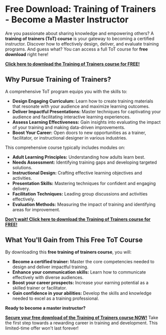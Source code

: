 # Free Download: Training of Trainers - Become a Master Instructor

Are you passionate about sharing knowledge and empowering others? A **training of trainers (ToT) course** is your gateway to becoming a certified instructor. Discover how to effectively design, deliver, and evaluate training programs. And guess what? You can access a full ToT course for **free download** right here!

[**Click here to download the Training of Trainers course for FREE!**](https://udemywork.com/training-of-trainers)

## Why Pursue Training of Trainers?

A comprehensive ToT program equips you with the skills to:

*   **Design Engaging Curriculum:** Learn how to create training materials that resonate with your audience and maximize learning outcomes.
*   **Deliver Impactful Presentations:** Master techniques for captivating your audience and facilitating interactive learning experiences.
*   **Assess Learning Effectiveness:** Gain insights into evaluating the impact of your training and making data-driven improvements.
*   **Boost Your Career:** Open doors to new opportunities as a trainer, facilitator, or instructional designer in various industries.

This comprehensive course typically includes modules on:

*   **Adult Learning Principles:** Understanding how adults learn best.
*   **Needs Assessment:** Identifying training gaps and developing targeted solutions.
*   **Instructional Design:** Crafting effective learning objectives and activities.
*   **Presentation Skills:** Mastering techniques for confident and engaging delivery.
*   **Facilitation Techniques:** Leading group discussions and activities effectively.
*   **Evaluation Methods:** Measuring the impact of training and identifying areas for improvement.

[**Don't wait! Click here to download the Training of Trainers course for FREE!**](https://udemywork.com/training-of-trainers)

## What You'll Gain from This Free ToT Course

By downloading this **free training of trainers course**, you will:

*   **Become a certified trainer:** Master the core competencies needed to design and deliver impactful training.
*   **Enhance your communication skills:** Learn how to communicate effectively with diverse audiences.
*   **Boost your career prospects:** Increase your earning potential as a skilled trainer or facilitator.
*   **Gain confidence in your abilities:** Develop the skills and knowledge needed to excel as a training professional.

**Ready to become a master instructor?**

[**Secure your free download of the Training of Trainers course NOW!**](https://udemywork.com/training-of-trainers) Take the first step towards a rewarding career in training and development. This limited-time offer won't last forever!
